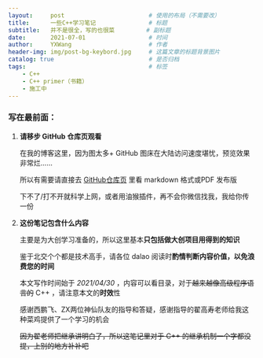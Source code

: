 ```yaml
---
layout:     post   				        # 使用的布局（不需要改）
title:      一些C++学习笔记				# 标题 
subtitle:   并不是很全，写的也很菜			# 副标题
date:       2021-07-01 				    # 时间
author:     YXWang 					    # 作者
header-img: img/post-bg-keybord.jpg	 	# 这篇文章的标题背景图片
catalog: true 						    # 是否归档
tags:								    # 标签
    - C++
    - C++ primer（书籍）
    - 施工中
---
```


### 写在最前面：

1. **请移步 GitHub 仓库页观看**

   在我的博客这里，因为图太多+ GitHub 图床在大陆访问速度堪忧，预览效果非常烂……
   
   所以有需要请直接去 [GitHub仓库页](https://github.com/Sayaka-4987/Sayaka-4987.github.io/tree/main/_posts) 里看 markdown 格式或PDF 发布版
   
   下不了/打不开就科学上网，或者用油猴插件，再不会你微信找我，我给你传一份
   
   
   
2. **这份笔记包含什么内容**
   
   主要是为大创学习准备的，所以这里基本**只包括做大创项目用得到的知识**
   
   鉴于北交个个都是技术高手，请各位 dalao 阅读时**酌情判断内容价值，以免浪费您的时间**
   
   本文写作时间始于 *2021/04/30* ，内容可以看目录，对于~~越来越像高级程序语言的~~ C++ ，请注意本文的**时效**性
   
   感谢西鹏飞、ZX两位神仙队友的指导和答疑，感谢指导的翟高寿老师给我这种菜鸡提供了一个学习的机会
   
   ~~因为翟老师把继承讲明白了，所以这笔记里对于 C++ 的继承机制一个字都没提，上别的地方补补吧~~

